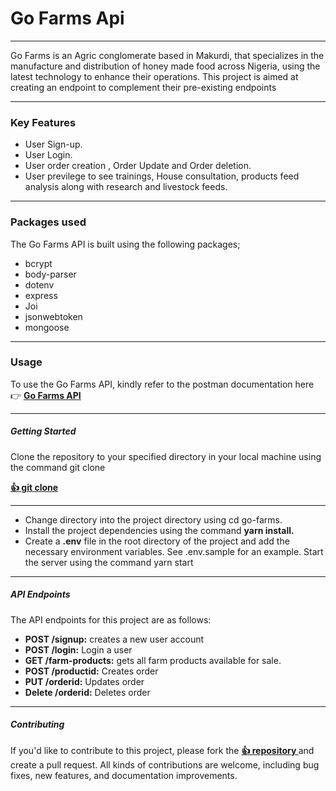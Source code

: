 # Go Farms Api
---
Go Farms is an Agric conglomerate based in Makurdi, that specializes in the manufacture and distribution of honey made food across Nigeria, using the latest technology to enhance their operations. This project is aimed at creating an endpoint to complement their pre-existing endpoints

---

### Key Features

- User Sign-up.
- User Login.
- User order creation , Order Update and Order deletion. 
- User previlege to see trainings, House consultation, products feed analysis along with research and livestock feeds.
---

### Packages used
The Go Farms API is built using the following packages;

- bcrypt
- body-parser
- dotenv
- express
- Joi
- jsonwebtoken
- mongoose
---

### Usage
To use the Go Farms API, kindly refer to the postman documentation here 👉 **[Go Farms API](https://documenter.getpostman.com/view/25826735/2s93RKzFfV
)**

---

##### Getting Started

Clone the repository to your specified directory in your local machine using the command git clone

**[👍 git clone ](https://github.com/Holluhshorlarh/GO_FARMS_CONGLOMERATE.git)**

---
- Change directory into the project directory using cd go-farms.
- Install the project dependencies using the command **yarn install.**
- Create a **.env** file in the root directory of the project and add the necessary environment variables. See .env.sample for an example.
Start the server using the command yarn start

---

##### API Endpoints
The API endpoints for this project are as follows:

- **POST /signup:** creates a new user account
- **POST /login:** Login a user
- **GET /farm-products:** gets all farm products available for sale.
- **POST /productid:** Creates order
- **PUT /orderid:** Updates order
- **Delete /orderid:** Deletes order

---

##### Contributing
If you'd like to contribute to this project, please fork the **[👍 repository ](https://github.com/Holluhshorlarh/GO_FARMS_CONGLOMERATE.git)** and create a pull request. All kinds of contributions are welcome, including bug fixes, new features, and documentation improvements.